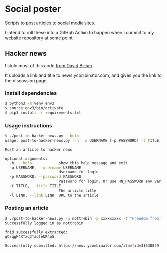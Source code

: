 # Social poster

Scripts to post articles to social media sites.

I intend to roll these into a GitHub Action to happen when I commit to my website repository at some point.

## Hacker news

I stole most of this code [from David Bieber](https://davidbieber.com/snippets/2020-05-02-hackernews-submit/).

It uploads a link and title to news.ycombinator.com, and gives you the link to the discussion page.

### Install dependencies

``` bash
$ python3 -m venv env3
$ source env3/bin/activate
$ pip3 install -r requirements.txt
```

### Usage instructions

``` bash
$ ./post-to-hacker-news.py --help
usage: post-to-hacker-news.py [-h] -u USERNAME [-p PASSWORD] -t TITLE -l LINK

Post an article to hacker news

optional arguments:
  -h, --help            show this help message and exit
  -u USERNAME, --username USERNAME
                        Username for login
  -p PASSWORD, --password PASSWORD
                        Password for login. Or use HN_PASSWORD env var.
  -t TITLE, --title TITLE
                        The article title
  -l LINK, --link LINK  URL to the article
```

### Posting an article

``` bash
$ ./post-to-hacker-news.py -u nottrobin -p xxxxxxxxx -t "Freedom from the tyranny of metrics" -l "https://robinwinslow.uk/freedom-from-the-tyranny-of-metrics"
Successfully logged in as nottrobin

fnid successfully extracted:
qOrqgH4XTxq2TaqfeUR4o5

Successfully submitted: https://news.ycombinator.com/item?id=31638829
```
